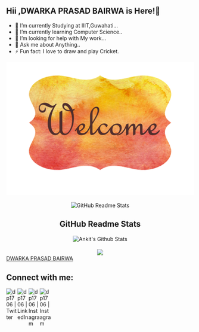 ## Hii ,DWARKA PRASAD BAIRWA is Here!👋



- 🔭 I’m currently Studying at IIIT,Guwahati...
- 🌱 I’m currently learning Computer Science..
- 🤔 I’m looking for help with My work...
- 💬 Ask me about Anything..
- ⚡ Fun fact: I love to draw and play Cricket.

![](images/welcome.png)

<p align="center">
 <img width="100px" src="https://res.cloudinary.com/anuraghazra/image/upload/v1594908242/logo_ccswme.svg" align="center" alt="GitHub Readme Stats" />
 <h2 align="center">GitHub Readme Stats</h2>
</p>
  
<div align="center">
      <img align="center" src="https://github-readme-stats.vercel.app/api?username=dp1706&bg_color=30,e96443,904e95&title_color=fff&text_color=fff" alt="Ankit's Github Stats"/>
 </div>
 <br />
 <div align="center">
      <img align="center" src="https://github-readme-stats.vercel.app/api?username=dp1706&include_all_commits=true" />
</div>
<script src="https://platform.linkedin.com/badges/js/profile.js" async defer type="text/javascript"></script>
<div class="badge-base LI-profile-badge" data-locale="en_US" data-size="large" data-theme="dark" data-type="VERTICAL" data-vanity="dp1706" data-version="v1"><a class="badge-base__link LI-simple-link" href="https://in.linkedin.com/in/dp1706?trk=profile-badge">DWARKA PRASAD BAIRWA</a></div>

## Connect with me:

[<img align="left" alt="dp1706 | Twitter" width="30px"  src="https://cdn.jsdelivr.net/npm/simple-icons@v3/icons/twitter.svg" />](https://twitter.com/Im_Dwarka)
[<img align="left" alt="dp1706 | LinkedIn" width="30px" src="https://cdn.jsdelivr.net/npm/simple-icons@v3/icons/linkedin.svg" />](https://www.linkedin.com/in/dp1706)
[<img align="left" alt="dp1706 | Instagram" width="30px" src="https://cdn.jsdelivr.net/npm/simple-icons@v3/icons/instagram.svg" />](https://www.instagram.com/_dwarka1706/)
[<img align="left" alt="dp1706 | Instagram" width="30px" src="https://cdn.jsdelivr.net/npm/simple-icons@v3/icons/gmail.svg" />](mailto:dprasadbairwa1997@gmail.com)
<br />

              
